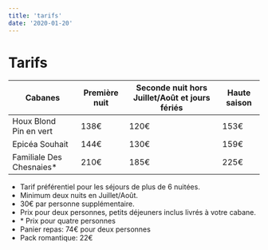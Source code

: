 ```yaml
---
title: 'tarifs'
date: '2020-01-20'
---
```


# Tarifs

| Cabanes                    | Première nuit | Seconde nuit hors Juillet/Août et jours fériés | Haute saison |
| -------------------------- | ------------- | ---------------------------------------------- | ------------ |
| Houx Blond<br> Pin en vert | 138€          | 120€                                           | 153€         |
| Epicéa Souhait             | 144€          | 130€                                           | 159€         |
| Familiale Des Chesnaies\*  | 210€          | 185€                                           | 225€         |

- Tarif préférentiel pour les séjours de plus de 6 nuitées.
- Minimum deux nuits en Juillet/Août.
- 30€ par personne supplémentaire.
- Prix pour deux personnes, petits déjeuners inclus livrés à votre cabane.
- \* Prix pour quatre personnes
- Panier repas: 74€ pour deux personnes
- Pack romantique: 22€
